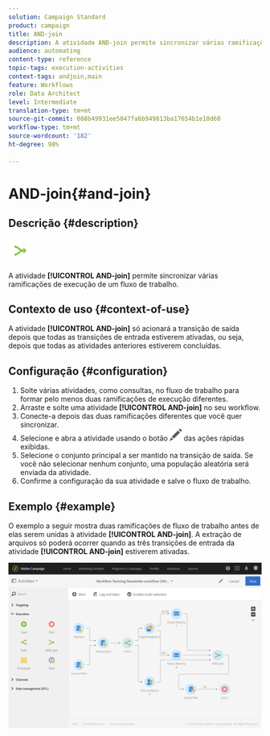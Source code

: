 ```yaml
---
solution: Campaign Standard
product: campaign
title: AND-join
description: A atividade AND-join permite sincronizar várias ramificações de execução de um fluxo de trabalho.
audience: automating
content-type: reference
topic-tags: execution-activities
context-tags: andjoin,main
feature: Workflows
role: Data Architect
level: Intermediate
translation-type: tm+mt
source-git-commit: 088b49931ee5047fa6b949813ba17654b1e10d60
workflow-type: tm+mt
source-wordcount: '182'
ht-degree: 98%

---
```



# AND-join{#and-join}

## Descrição {#description}

![](assets/and_join.png)

A atividade **[!UICONTROL AND-join]** permite sincronizar várias ramificações de execução de um fluxo de trabalho.

## Contexto de uso {#context-of-use}

A atividade **[!UICONTROL AND-join]** só acionará a transição de saída depois que todas as transições de entrada estiverem ativadas, ou seja, depois que todas as atividades anteriores estiverem concluídas.

## Configuração {#configuration}

1. Solte várias atividades, como consultas, no fluxo de trabalho para formar pelo menos duas ramificações de execução diferentes.
1. Arraste e solte uma atividade **[!UICONTROL AND-join]** no seu workflow.
1. Conecte-a depois das duas ramificações diferentes que você quer sincronizar.
1. Selecione e abra a atividade usando o botão ![](assets/edit_darkgrey-24px.png) das ações rápidas exibidas.
1. Selecione o conjunto principal a ser mantido na transição de saída. Se você não selecionar nenhum conjunto, uma população aleatória será enviada da atividade.
1. Confirme a configuração da sua atividade e salve o fluxo de trabalho.

## Exemplo {#example}

O exemplo a seguir mostra duas ramificações de fluxo de trabalho antes de elas serem unidas à atividade **[!UICONTROL AND-join]**. A extração de arquivos só poderá ocorrer quando as três transições de entrada da atividade **[!UICONTROL AND-join]** estiverem ativadas.

![](assets/wkf_and-join_example.png)


